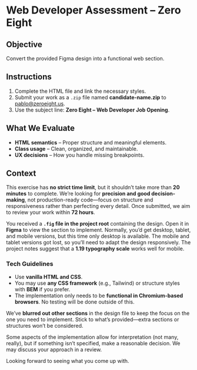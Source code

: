 # Web Developer Assessment – Zero Eight  

## Objective  
Convert the provided Figma design into a functional web section.  

## Instructions  
1. Complete the HTML file and link the necessary styles.  
2. Submit your work as a `.zip` file named **candidate-name.zip** to [pablo@zeroeight.us](mailto:pablo@zeroeight.us).  
3. Use the subject line: **Zero Eight – Web Developer Job Opening**.  

## What We Evaluate  
- **HTML semantics** – Proper structure and meaningful elements.  
- **Class usage** – Clean, organized, and maintainable.  
- **UX decisions** – How you handle missing breakpoints.  

## Context  
This exercise has **no strict time limit**, but it shouldn’t take more than **20 minutes** to complete. We’re looking for **precision and good decision-making**, not production-ready code—focus on structure and responsiveness rather than perfecting every detail. Once submitted, we aim to review your work within **72 hours**.  

You received a **`.fig` file in the project root** containing the design. Open it in **Figma** to view the section to implement. Normally, you’d get desktop, tablet, and mobile versions, but this time only desktop is available. The mobile and tablet versions got lost, so you’ll need to adapt the design responsively. The project notes suggest that a **1.19 typography scale** works well for mobile.  

### Tech Guidelines  
- Use **vanilla HTML and CSS**.  
- You may use **any CSS framework** (e.g., Tailwind) or structure styles with **BEM** if you prefer.  
- The implementation only needs to be **functional in Chromium-based browsers**. No testing will be done outside of this.  

We’ve **blurred out other sections** in the design file to keep the focus on the one you need to implement. Stick to what’s provided—extra sections or structures won’t be considered.  

Some aspects of the implementation allow for interpretation (not many, really), but if something isn’t specified, make a reasonable decision. We may discuss your approach in a review.  

Looking forward to seeing what you come up with.
